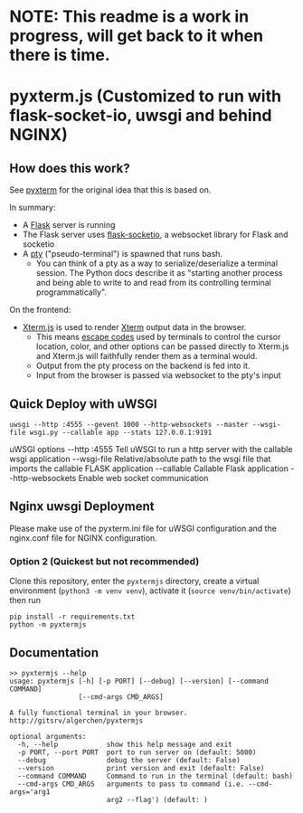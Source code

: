 # NOTE: This readme is a work in progress, will get back to it when there is time.
# pyxterm.js (Customized to run with flask-socket-io, uwsgi and behind NGINX)

## How does this work?
See [pyxterm](https://github.com/cs01/pyxterm.js/blob/master/README.md) for the original idea that this is based on.

In summary:
* A [Flask](http://flask.pocoo.org/) server is running
* The Flask server uses [flask-socketio](https://flask-socketio.readthedocs.io/en/latest/), a websocket library for Flask and socketio
* A [pty](https://docs.python.org/3/library/pty.html) ("pseudo-terminal") is spawned that runs bash.
  * You can think of a pty as a way to serialize/deserialize a terminal session. The Python docs describe it as "starting another process and being able to write to and read from its controlling terminal programmatically".

On the frontend:
* [Xterm.js](https://xtermjs.org/) is used to render [Xterm](https://en.wikipedia.org/wiki/Xterm) output data in the browser.
  * This means [escape codes](https://en.wikipedia.org/wiki/ANSI_escape_code) used by terminals to control the cursor location, color, and other options can be passed directly to Xterm.js and Xterm.js will faithfully render them as a terminal would.
  * Output from the pty process on the backend is fed into it.
  * Input from the browser is passed via websocket to the pty's input

## Quick Deploy with uWSGI
```
uwsgi --http :4555 --gevent 1000 --http-websockets --master --wsgi-file wsgi.py --callable app --stats 127.0.0.1:9191 
```
uWSGI options
  --http :4555       Tell uWSGI to run a http server with the callable wsgi application
  --wsgi-file        Relative/absolute path to the wsgi file that imports the callable FLASK application
  --callable         Callable Flask application
  --http-websockets  Enable web socket communication

## Nginx uwsgi Deployment
Please make use of the pyxterm.ini file for uWSGI configuration and the nginx.conf file for NGINX configuration.


### Option 2 (Quickest but not recommended)
Clone this repository, enter the `pyxtermjs` directory, create a virtual environment (`python3 -m venv venv`), activate it (`source venv/bin/activate`) then run
```
pip install -r requirements.txt
python -m pyxtermjs
```

## Documentation
```
>> pyxtermjs --help
usage: pyxtermjs [-h] [-p PORT] [--debug] [--version] [--command COMMAND]
                 [--cmd-args CMD_ARGS]

A fully functional terminal in your browser.
http://gitsrv/algerchen/pyxtermjs

optional arguments:
  -h, --help            show this help message and exit
  -p PORT, --port PORT  port to run server on (default: 5000)
  --debug               debug the server (default: False)
  --version             print version and exit (default: False)
  --command COMMAND     Command to run in the terminal (default: bash)
  --cmd-args CMD_ARGS   arguments to pass to command (i.e. --cmd-args='arg1
                        arg2 --flag') (default: )

```
